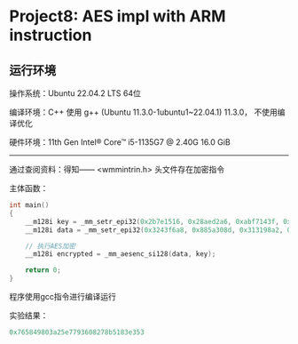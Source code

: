 # Project8: AES impl with ARM instruction

## 运行环境

操作系统：Ubuntu 22.04.2 LTS 64位

编译环境：C++ 使用 g++ (Ubuntu 11.3.0-1ubuntu1~22.04.1) 11.3.0，
不使用编译优化

硬件环境：11th Gen Intel® Core™ i5-1135G7 @ 2.40G   16.0 GiB

---

通过查阅资料：得知——
 <wmmintrin.h> 头文件存在加密指令

主体函数：
```  C
int main() 
{
    __m128i key = _mm_setr_epi32(0x2b7e1516, 0x28aed2a6, 0xabf7143f, 0x9c2c560d);
    __m128i data = _mm_setr_epi32(0x3243f6a8, 0x885a308d, 0x313198a2, 0xe0370734);

    // 执行AES加密
    __m128i encrypted = _mm_aesenc_si128(data, key);

    return 0;
}
```

程序使用gcc指令进行编译运行

实验结果：
``` C
0x765849803a25e7793608278b5183e353
```
